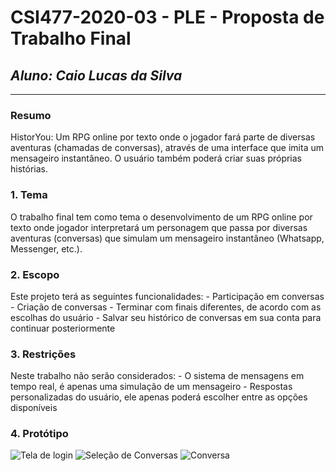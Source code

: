 # **CSI477-2020-03 - PLE - Proposta de Trabalho Final**
## *Aluno: Caio Lucas da Silva*

--------------

<!-- Descrever um resumo sobre o trabalho. -->

### Resumo

  HistorYou: Um RPG online por texto onde o jogador fará parte de diversas aventuras (chamadas de conversas), através de uma interface que imita um mensageiro instantâneo. O usuário também poderá criar suas próprias histórias.

<!-- Apresentar o tema. -->
### 1. Tema

  O trabalho final tem como tema o desenvolvimento de um RPG online por texto onde  jogador interpretará um personagem que passa por diversas aventuras (conversas) que simulam um mensageiro instantâneo (Whatsapp, Messenger, etc.).
 
<!-- Descrever e limitar o escopo da aplicação. -->
### 2. Escopo

  Este projeto terá as seguintes funcionalidades:
    - Participação em conversas
    - Criação de conversas
    - Terminar com finais diferentes, de acordo com as escolhas do usuário
    - Salvar seu histórico de conversas em sua conta para continuar posteriormente

<!-- Apresentar restrições de funcionalidades e de escopo. -->
### 3. Restrições

  Neste trabalho não serão considerados:
    - O sistema de mensagens em tempo real, é apenas uma simulação de um mensageiro
    - Respostas personalizadas do usuário, ele apenas poderá escolher entre as opções disponíveis

<!-- Construir alguns protótipos para a aplicação, disponibilizá-los no Github e descrever o que foi considerado. //-->
### 4. Protótipo

  ![Tela de login](https://i.ibb.co/ySpnvqc/image.png)
  ![Seleção de Conversas](https://i.ibb.co/rHc0cJp/image.png)
  ![Conversa](https://i.ibb.co/2K0x07s/image.png)

<!-- ### 5. Referências

  Referências podem ser incluídas, caso necessário. Utilize o padrão ABNT. -->
